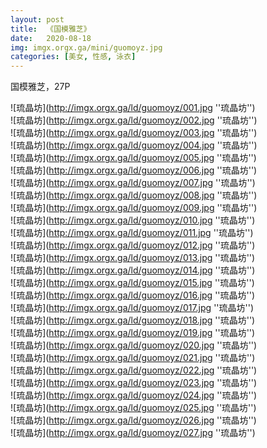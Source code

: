 ```yaml
---
layout: post
title:  《国模雅芝》
date:   2020-08-18
img: imgx.orgx.ga/mini/guomoyz.jpg
categories: [美女, 性感, 泳衣]
---
```


国模雅芝，27P

![琉晶坊](http://imgx.orgx.ga/ld/guomoyz/001.jpg ''琉晶坊'') <br>
![琉晶坊](http://imgx.orgx.ga/ld/guomoyz/002.jpg ''琉晶坊'') <br>
![琉晶坊](http://imgx.orgx.ga/ld/guomoyz/003.jpg ''琉晶坊'') <br>
![琉晶坊](http://imgx.orgx.ga/ld/guomoyz/004.jpg ''琉晶坊'') <br>
![琉晶坊](http://imgx.orgx.ga/ld/guomoyz/005.jpg ''琉晶坊'') <br>
![琉晶坊](http://imgx.orgx.ga/ld/guomoyz/006.jpg ''琉晶坊'') <br>
![琉晶坊](http://imgx.orgx.ga/ld/guomoyz/007.jpg ''琉晶坊'') <br>
![琉晶坊](http://imgx.orgx.ga/ld/guomoyz/008.jpg ''琉晶坊'') <br>
![琉晶坊](http://imgx.orgx.ga/ld/guomoyz/009.jpg ''琉晶坊'') <br>
![琉晶坊](http://imgx.orgx.ga/ld/guomoyz/010.jpg ''琉晶坊'') <br>
![琉晶坊](http://imgx.orgx.ga/ld/guomoyz/011.jpg ''琉晶坊'') <br>
![琉晶坊](http://imgx.orgx.ga/ld/guomoyz/012.jpg ''琉晶坊'') <br>
![琉晶坊](http://imgx.orgx.ga/ld/guomoyz/013.jpg ''琉晶坊'') <br>
![琉晶坊](http://imgx.orgx.ga/ld/guomoyz/014.jpg ''琉晶坊'') <br>
![琉晶坊](http://imgx.orgx.ga/ld/guomoyz/015.jpg ''琉晶坊'') <br>
![琉晶坊](http://imgx.orgx.ga/ld/guomoyz/016.jpg ''琉晶坊'') <br>
![琉晶坊](http://imgx.orgx.ga/ld/guomoyz/017.jpg ''琉晶坊'') <br>
![琉晶坊](http://imgx.orgx.ga/ld/guomoyz/018.jpg ''琉晶坊'') <br>
![琉晶坊](http://imgx.orgx.ga/ld/guomoyz/019.jpg ''琉晶坊'') <br>
![琉晶坊](http://imgx.orgx.ga/ld/guomoyz/020.jpg ''琉晶坊'') <br>
![琉晶坊](http://imgx.orgx.ga/ld/guomoyz/021.jpg ''琉晶坊'') <br>
![琉晶坊](http://imgx.orgx.ga/ld/guomoyz/022.jpg ''琉晶坊'') <br>
![琉晶坊](http://imgx.orgx.ga/ld/guomoyz/023.jpg ''琉晶坊'') <br>
![琉晶坊](http://imgx.orgx.ga/ld/guomoyz/024.jpg ''琉晶坊'') <br>
![琉晶坊](http://imgx.orgx.ga/ld/guomoyz/025.jpg ''琉晶坊'') <br>
![琉晶坊](http://imgx.orgx.ga/ld/guomoyz/026.jpg ''琉晶坊'') <br>
![琉晶坊](http://imgx.orgx.ga/ld/guomoyz/027.jpg ''琉晶坊'') <br>
